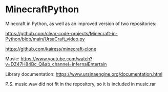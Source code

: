 # MinecraftPython

Minecraft in Python, as well as an improved version of two repositories:

https://github.com/clear-code-projects/Minecraft-in-Python/blob/main/UrsaCraft_video.py

https://github.com/kairess/minecraft-clone

Music: https://www.youtube.com/watch?v=DZ47H84Bc_Q&ab_channel=InfernalEntertain

Library documentation: https://www.ursinaengine.org/documentation.html

P.S. music.wav did not fit in the repository, so it is included in music.rar
